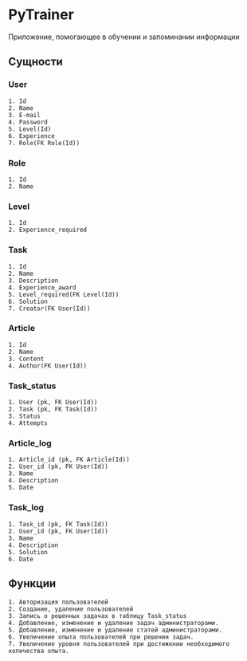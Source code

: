 
# PyTrainer
Приложение, помогающее в обучении и запоминании информации

## Сущности

### User
	1. Id
	2. Name
	3. E-mail
	4. Password
	5. Level(Id)
	6. Experience
	7. Role(FK Role(Id))

### Role
	1. Id
	2. Name

### Level
	1. Id
	2. Experience_required

### Task
	1. Id
	2. Name
	3. Description
	4. Experience_award
	5. Level_required(FK Level(Id))
	6. Solution
	7. Creator(FK User(Id))

### Article
	1. Id
	2. Name
	3. Content
	4. Author(FK User(Id))

### Task_status
	1. User (pk, FK User(Id))
	2. Task (pk, FK Task(Id))
	3. Status
	4. Attempts

### Article_log
	1. Article_id (pk, FK Article(Id))
	2. User_id (pk, FK User(Id))
	3. Name
	4. Description
	5. Date

### Task_log
	1. Task_id (pk, FK Task(Id))
	2. User_id (pk, FK User(Id))
	3. Name
	4. Description
	5. Solution
	6. Date
	
## Функции
	1. Авторизация пользователей
	2. Создание, удаление пользователей
	3. Запись о решенных задачах в таблицу Task_status
	4. Добавление, изменение и удаление задач администраторами.
	5. Добавление, изменение и удаление статей администраторами.
	6. Увеличение опыта пользователей при решении задач.
	7. Увеличение уровня пользователей при достижении необходимого количества опыта.
